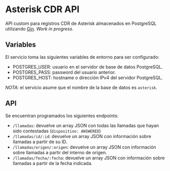# Asterisk CDR API
API custom para registros CDR de Asterisk almacenados en PostgreSQL utilizando [Gin](https://github.com/gin-gonic/gin). _Work in progress_.

## Variables
El servicio toma las siguientes variables de entorno para ser configurado:

* POSTGRES\_USER: usuario en el servidor de base de datos PostgreSQL.
* POSTGRES\_PASS: password del usuario anterior.
* POSTGRES\_HOST: hostname o dirección IPv4 del servidor PostgreSQL.

_NOTA_: el servicio asume que el nombre de la base de datos es `asterisk`.

## API
Se encuentran programados los siguientes endpoints:

* `/llamadas`: devuelve un array JSON con todas las llamadas que hayan sido contestadas (`disposition: ANSWERED`)
* `/llamadas/id/:id`: devuelve un array JSON con información sobre llamadas a partir de su ID.
* `/llamadas/origen/:origen`: devuelve un array JSON con información sobre llamadas a partir del interno de origen.
* `/llamadas/fecha/:fecha`: devuelve un array JSON con información sobre llamadas a partir de la fecha indicada.
